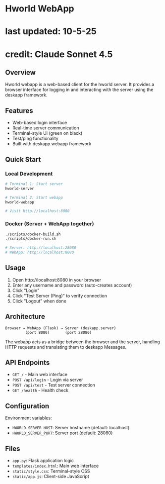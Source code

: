 # Hworld WebApp
# last updated: 10-5-25
# credit: Claude Sonnet 4.5

## Overview

Hworld webapp is a web-based client for the hworld server. It
provides a browser interface for logging in and interacting with the
server using the deskapp framework.

## Features

- Web-based login interface
- Real-time server communication
- Terminal-style UI (green on black)
- Test/ping functionality
- Built with deskapp.webapp framework

## Quick Start

### Local Development

```bash
# Terminal 1: Start server
hworld-server

# Terminal 2: Start webapp
hworld-webapp

# Visit http://localhost:8080
```

### Docker (Server + WebApp together)

```bash
./scripts/docker-build.sh
./scripts/docker-run.sh

# Server: http://localhost:28080
# WebApp: http://localhost:8080
```

## Usage

1. Open http://localhost:8080 in your browser
2. Enter any username and password (auto-creates account)
3. Click "Login"
4. Click "Test Server (Ping)" to verify connection
5. Click "Logout" when done

## Architecture

```
Browser → WebApp (Flask) → Server (deskapp.server)
         (port 8080)       (port 28080)
```

The webapp acts as a bridge between the browser and the server,
handling HTTP requests and translating them to deskapp Messages.

## API Endpoints

- `GET /` - Main web interface
- `POST /api/login` - Login via server
- `POST /api/test` - Test server connection
- `GET /health` - Health check

## Configuration

Environment variables:
- `HWORLD_SERVER_HOST`: Server hostname (default: localhost)
- `HWORLD_SERVER_PORT`: Server port (default: 28080)

## Files

- `app.py`: Flask application logic
- `templates/index.html`: Main web interface
- `static/style.css`: Terminal-style CSS
- `static/app.js`: Client-side JavaScript

